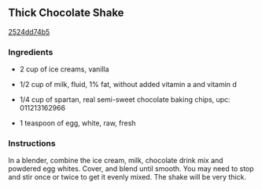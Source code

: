## Thick Chocolate Shake

[2524dd74b5](http://allrecipes.com/recipe/thick-chocolate-shake/)

### Ingredients

 - 2 cup of ice creams, vanilla

 - 1/2 cup of milk, fluid, 1% fat, without added vitamin a and vitamin d

 - 1/4 cup of spartan, real semi-sweet chocolate baking chips, upc: 011213162966

 - 1 teaspoon of egg, white, raw, fresh

### Instructions

In a blender, combine the ice cream, milk, chocolate drink mix and powdered egg whites. Cover, and blend until smooth. You may need to stop and stir once or twice to get it evenly mixed. The shake will be very thick.